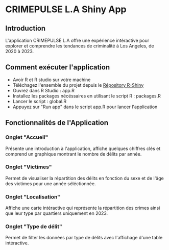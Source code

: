 # CRIMEPULSE L.A Shiny App 

## Introduction
L'application CRIMEPULSE L.A offre une expérience intéractive pour explorer et comprendre les tendances de criminalité à Los Angeles, de 2020 à 2023.

## Comment exécuter l'application
- Avoir R et R studio sur votre machine
- Téléchagez l'ensemble du projet depuis le [Répository R-Shiny](https://github.com/CeliaMarty/Projet-R-Shiny-)
- Ouvrez dans R Studio : app.R
- Installez les packages nécéssaires en utilisant le script R : packages.R
- Lancer le script : global.R
- Appuyez sur "Run app" dans le script app.R pour lancer l'application

## Fonctionnalités de l'Application
### Onglet "Accueil"
Présente une introduction à l'application, affiche quelques chiffres clés et comprend un graphique montrant le nombre de délits par année.

### Onglet "Victimes"
Permet de visualiser la répartition des délits en fonction du sexe et de l'âge des victimes pour une année séléctionnée.

### Onglet "Localisation"
Affiche une carte intéractive qui représente la répartition des crimes ainsi que leur type par quartiers uniquement en 2023.

### Onglet "Type de délit"
Permet de filter les données par type de délits avec l'affichage d'une table intéractive.
